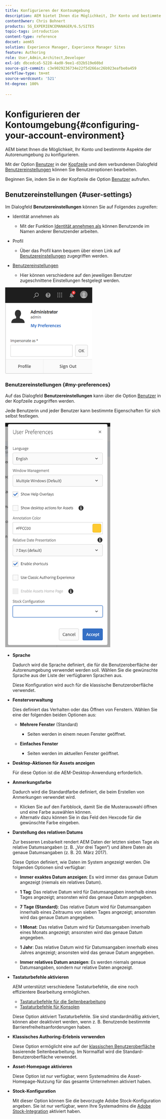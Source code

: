```yaml
---
title: Konfigurieren der Kontoumgebung
description: AEM bietet Ihnen die Möglichkeit, Ihr Konto und bestimmte Aspekte der Autorenumgebung zu konfigurieren
contentOwner: Chris Bohnert
products: SG_EXPERIENCEMANAGER/6.5/SITES
topic-tags: introduction
content-type: reference
docset: aem65
solution: Experience Manager, Experience Manager Sites
feature: Authoring
role: User,Admin,Architect,Developer
exl-id: dbcedca5-5228-4ad0-9ee1-d32b519e60bd
source-git-commit: c3e9029236734e22f5d266ac26b923eafbe0a459
workflow-type: tm+mt
source-wordcount: '521'
ht-degree: 100%

---
```


# Konfigurieren der Kontoumgebung{#configuring-your-account-environment}

AEM bietet Ihnen die Möglichkeit, Ihr Konto und bestimmte Aspekte der Autorenumgebung zu konfigurieren.

Mit der Option [Benutzer](/help/sites-authoring/user-properties.md#user-settings) in der [Kopfzeile](/help/sites-authoring/basic-handling.md#the-header) und dem verbundenen Dialogfeld [Benutzereinstellungen](#userpreferences) können Sie Benutzeroptionen bearbeiten.

Beginnen Sie, indem Sie in der Kopfzeile die Option [Benutzer](/help/sites-authoring/user-properties.md#user-settings) aufrufen.

## Benutzereinstellungen {#user-settings}

Im Dialogfeld **Benutzereinstellungen** können Sie auf Folgendes zugreifen:

* Identität annehmen als

   * Mit der Funktion [Identität annehmen als](/help/sites-administering/security.md#impersonating-another-user) können Benutzende im Namen anderer Benutzender arbeiten.

* Profil

   * Über das Profil kann bequem über einen Link auf [Benutzereinstellungen](/help/sites-administering/security.md) zugegriffen werden.

* [Benutzereinstellungen](/help/sites-authoring/user-properties.md#my-preferences)

   * Hier können verschiedene auf den jeweiligen Benutzer zugeschnittene Einstellungen festgelegt werden.

![screen_shot_2018-03-20at103808](assets/screen_shot_2018-03-20at103808.png)

### Benutzereinstellungen {#my-preferences}

Auf das Dialogfeld **Benutzereinstellungen** kann über die Option [Benutzer](/help/sites-authoring/user-properties.md#user-settings) in der Kopfzeile zugegriffen werden.

Jede Benutzerin und jeder Benutzer kann bestimmte Eigenschaften für sich selbst festlegen.

![screen-shot_2019-03-05at100322](assets/screen-shot_2019-03-05at100322.png)

* **Sprache**

  Dadurch wird die Sprache definiert, die für die Benutzeroberfläche der Autorenumgebung verwendet werden soll. Wählen Sie die gewünschte Sprache aus der Liste der verfügbaren Sprachen aus.

  Diese Konfiguration wird auch für die klassische Benutzeroberfläche verwendet.

* **Fensterverwaltung**

  Dies definiert das Verhalten oder das Öffnen von Fenstern. Wählen Sie eine der folgenden beiden Optionen aus:

   * **Mehrere Fenster** (Standard)

      * Seiten werden in einem neuen Fenster geöffnet.

   * **Einfaches Fenster**

      * Seiten werden im aktuellen Fenster geöffnet.

* **Desktop-Aktionen für Assets anzeigen**

  Für diese Option ist die AEM-Desktop-Anwendung erforderlich.

* **Anmerkungsfarbe**

  Dadurch wird die Standardfarbe definiert, die beim Erstellen von Anmerkungen verwendet wird.

   * Klicken Sie auf den Farbblock, damit Sie die Musterauswahl öffnen und eine Farbe auswählen können.
   * Alternativ dazu können Sie in das Feld den Hexcode für die gewünschte Farbe eingeben.

* **Darstellung des relativen Datums**

  Zur besseren Lesbarkeit rendert AEM Daten der letzten sieben Tage als relative Datumsangaben (z. B. „Vor drei Tagen“) und ältere Daten als genaue Datumsangaben (z. B. 20. März 2017).

  Diese Option definiert, wie Daten im System angezeigt werden. Die folgenden Optionen sind verfügbar:

   * **Immer exaktes Datum anzeigen**: Es wird immer das genaue Datum angezeigt (niemals ein relatives Datum).
   * **1 Tag**: Das relative Datum wird für Datumsangaben innerhalb eines Tages angezeigt; ansonsten wird das genaue Datum angegeben.

   * **7 Tage (Standard)**: Das relative Datum wird für Datumsangaben innerhalb eines Zeitraums von sieben Tages angezeigt; ansonsten wird das genaue Datum angegeben.

   * **1 Monat**: Das relative Datum wird für Datumsangaben innerhalb eines Monats angezeigt; ansonsten wird das genaue Datum angegeben.

   * **1 Jahr**: Das relative Datum wird für Datumsangaben innerhalb eines Jahres angezeigt; ansonsten wird das genaue Datum angegeben.

   * **Immer relatives Datum anzeigen**: Es werden niemals genaue Datumsangaben, sondern nur relative Daten angezeigt.

* **Tastaturbefehle aktivieren**

  AEM unterstützt verschiedene Tastaturbefehle, die eine noch effizientere Bearbeitung ermöglichen.

   * [Tastaturbefehle für die Seitenbearbeitung](/help/sites-authoring/page-authoring-keyboard-shortcuts.md)
   * [Tastaturbefehle für Konsolen](/help/sites-authoring/keyboard-shortcuts.md)

  Diese Option aktiviert Tastaturbefehle. Sie sind standardmäßig aktiviert, können aber deaktiviert werden, wenn z. B. Benutzende bestimmte Barrierefreiheitsanforderungen haben.

* **Klassisches Authoring-Erlebnis verwenden**

  Diese Option ermöglicht eine auf der [klassischen Benutzeroberfläche](/help/sites-classic-ui-authoring/classic-page-author-first-steps.md) basierende Seitenbearbeitung. Im Normalfall wird die Standard-Benutzeroberfläche verwendet.

* **Asset-Homepage aktivieren**

  Diese Option ist nur verfügbar, wenn Systemadmins die Asset-Homepage-Nutzung für das gesamte Unternehmen aktiviert haben.

* **Stock-Konfiguration**

  Mit dieser Option können Sie die bevorzugte Adobe Stock-Konfiguration angeben. Sie ist nur verfügbar, wenn Ihre Systemadmins die [Adobe Stock-Integration](/help/assets/aem-assets-adobe-stock.md) aktiviert haben.
